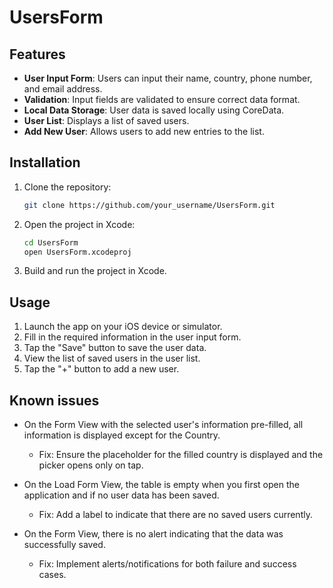 # UsersForm

## Features

- **User Input Form**: Users can input their name, country, phone number, and email address.
- **Validation**: Input fields are validated to ensure correct data format.
- **Local Data Storage**: User data is saved locally using CoreData.
- **User List**: Displays a list of saved users.
- **Add New User**: Allows users to add new entries to the list.

## Installation

1. Clone the repository:

    ```bash
    git clone https://github.com/your_username/UsersForm.git
    ```

2. Open the project in Xcode:

    ```bash
    cd UsersForm
    open UsersForm.xcodeproj
    ```

3. Build and run the project in Xcode.

## Usage

1. Launch the app on your iOS device or simulator.
2. Fill in the required information in the user input form.
3. Tap the "Save" button to save the user data.
4. View the list of saved users in the user list.
5. Tap the "+" button to add a new user.

## Known issues

 - On the Form View with the selected user's information pre-filled, all information is displayed except for the Country.
     - Fix: Ensure the placeholder for the filled country is displayed and the picker opens only on tap.
      
 - On the Load Form View, the table is empty when you first open the application and if no user data has been saved.
     - Fix: Add a label to indicate that there are no saved users currently.
     
 - On the Form View, there is no alert indicating that the data was successfully saved.
     - Fix: Implement alerts/notifications for both failure and success cases.
